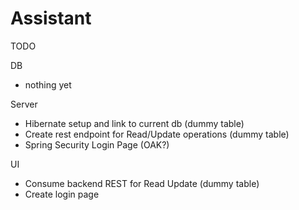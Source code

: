 # Assistant


TODO 

DB
- nothing yet

Server
- Hibernate setup and link to current db (dummy table)
- Create rest endpoint for Read/Update operations (dummy table)
- Spring Security Login Page (OAK?)

UI 
- Consume backend REST for Read Update (dummy table)
- Create login page 
